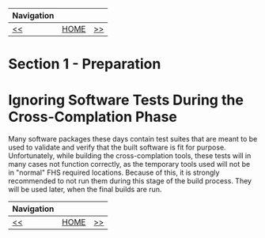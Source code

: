 | Navigation |||
| --- | --- | ---: |
| [<<](./SetEnvironmentVars.md) | [HOME](./README.md) | [>>](./CrossCompilationTools/Overview.md) |

# Section 1 - Preparation

# Ignoring Software Tests During the Cross-Complation Phase

Many software packages these days contain test suites that are meant to be used to validate and verify that the built
software is fit for purpose. Unfortunately, while building the cross-complation tools, these tests will in many cases
not function correctly, as the temporary tools used will not be in "normal" FHS required locations. Because of this, it
is strongly recommended to not run them during this stage of the build process. They will be used later, when the final
builds are run.

| Navigation |||
| --- | --- | ---: |
| [<<](./SetEnvironmentVars.md) | [HOME](./README.md) | [>>](./CrossCompilationTools/Overview.md) |
